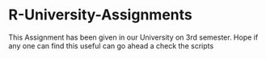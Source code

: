 # R-University-Assignments
This Assignment has been given in our University on 3rd semester. Hope if any one can find this useful can go ahead a check the scripts 
